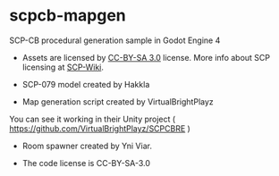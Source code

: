 # scpcb-mapgen

SCP-CB procedural generation sample in Godot Engine 4

- Assets are licensed by [CC-BY-SA 3.0](/LICENSE.CCBYSA3) license. More info about SCP licensing at [SCP-Wiki](https://scp-wiki.wikidot.com/licensing-guide).
- SCP-079 model created by Hakkla

- Map generation script created by VirtualBrightPlayz

You can see it working in their Unity project ( https://github.com/VirtualBrightPlayz/SCPCBRE )

- Room spawner created by Yni Viar.

- The code license is CC-BY-SA-3.0
